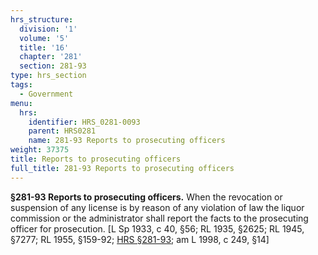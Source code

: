 ```yaml
---
hrs_structure:
  division: '1'
  volume: '5'
  title: '16'
  chapter: '281'
  section: 281-93
type: hrs_section
tags:
  - Government
menu:
  hrs:
    identifier: HRS_0281-0093
    parent: HRS0281
    name: 281-93 Reports to prosecuting officers
weight: 37375
title: Reports to prosecuting officers
full_title: 281-93 Reports to prosecuting officers
---
```

**§281-93 Reports to prosecuting officers.** When the revocation or suspension of any license is by reason of any violation of law the liquor commission or the administrator shall report the facts to the prosecuting officer for prosecution. [L Sp 1933, c 40, §56; RL 1935, §2625; RL 1945, §7277; RL 1955, §159-92; [HRS §281-93](/title-16/chapter-281/section-281-93/); am L 1998, c 249, §14]